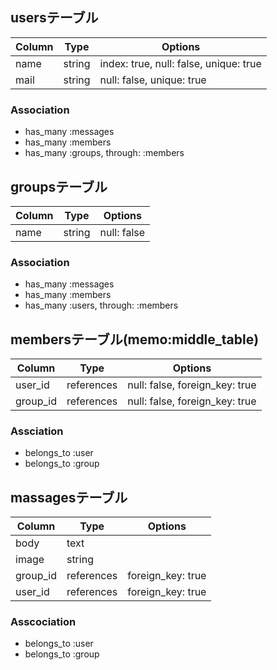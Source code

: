 ## usersテーブル
|Column|Type|Options|
|------|----|-------|
|name|string|index: true, null: false, unique: true|
|mail|string|null: false, unique: true|

### Association
- has_many :messages
- has_many :members
- has_many :groups, through: :members

## groupsテーブル

|Column|Type|Options|
|------|----|-------|
|name|string|null: false|

### Association
- has_many :messages
- has_many :members
- has_many :users, through: :members

## membersテーブル(memo:middle_table)
|Column|Type|Options|
|------|----|-------|
|user_id|references|null: false, foreign_key: true|
|group_id|references|null: false, foreign_key: true|

### Assciation
- belongs_to :user
- belongs_to :group

## massagesテーブル

|Column|Type|Options|
|------|----|-------|
|body|text||
|image|string||
|group_id|references| foreign_key: true|
|user_id|references| foreign_key: true|

### Asscociation
- belongs_to :user
- belongs_to :group

